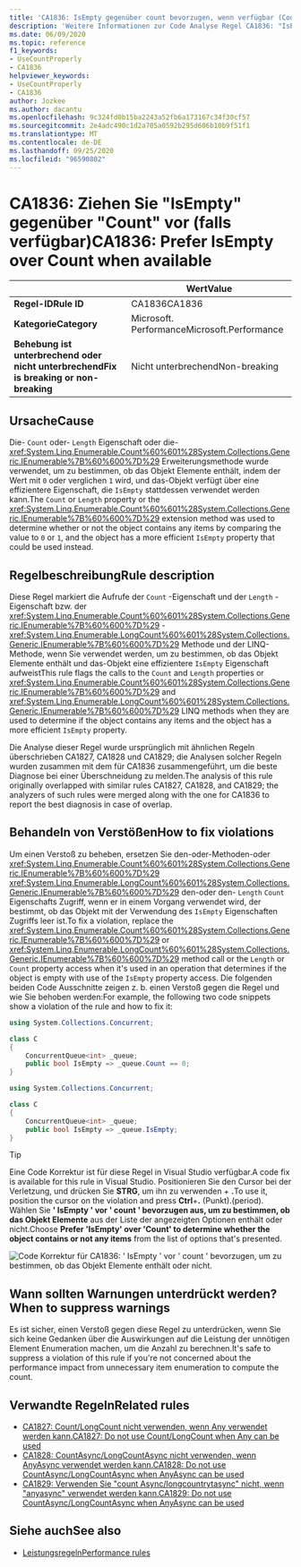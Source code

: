 ```yaml
---
title: 'CA1836: IsEmpty gegenüber count bevorzugen, wenn verfügbar (Code Analyse)'
description: 'Weitere Informationen zur Code Analyse Regel CA1836: "IsEmpty" bei Verfügbarkeit bevorzugen'
ms.date: 06/09/2020
ms.topic: reference
f1_keywords:
- UseCountProperly
- CA1836
helpviewer_keywords:
- UseCountProperly
- CA1836
author: Jozkee
ms.author: dacantu
ms.openlocfilehash: 9c324fd0b15ba2243a52fb6a173167c34f30cf57
ms.sourcegitcommit: 2e4adc490c1d2a705a0592b295d606b10b9f51f1
ms.translationtype: MT
ms.contentlocale: de-DE
ms.lasthandoff: 09/25/2020
ms.locfileid: "96590802"
---
```

# <a name="ca1836-prefer-isempty-over-count-when-available"></a><span data-ttu-id="a3be7-103">CA1836: Ziehen Sie "IsEmpty" gegenüber "Count" vor (falls verfügbar)</span><span class="sxs-lookup"><span data-stu-id="a3be7-103">CA1836: Prefer IsEmpty over Count when available</span></span>

| | <span data-ttu-id="a3be7-104">Wert</span><span class="sxs-lookup"><span data-stu-id="a3be7-104">Value</span></span> |
|-|-|
| <span data-ttu-id="a3be7-105">**Regel-ID**</span><span class="sxs-lookup"><span data-stu-id="a3be7-105">**Rule ID**</span></span> |<span data-ttu-id="a3be7-106">CA1836</span><span class="sxs-lookup"><span data-stu-id="a3be7-106">CA1836</span></span>|
| <span data-ttu-id="a3be7-107">**Kategorie**</span><span class="sxs-lookup"><span data-stu-id="a3be7-107">**Category**</span></span> |<span data-ttu-id="a3be7-108">Microsoft. Performance</span><span class="sxs-lookup"><span data-stu-id="a3be7-108">Microsoft.Performance</span></span>|
| <span data-ttu-id="a3be7-109">**Behebung ist unterbrechend oder nicht unterbrechend**</span><span class="sxs-lookup"><span data-stu-id="a3be7-109">**Fix is breaking or non-breaking**</span></span> |<span data-ttu-id="a3be7-110">Nicht unterbrechend</span><span class="sxs-lookup"><span data-stu-id="a3be7-110">Non-breaking</span></span>|

## <a name="cause"></a><span data-ttu-id="a3be7-111">Ursache</span><span class="sxs-lookup"><span data-stu-id="a3be7-111">Cause</span></span>

<span data-ttu-id="a3be7-112">Die- `Count` oder- `Length` Eigenschaft oder die- <xref:System.Linq.Enumerable.Count%60%601%28System.Collections.Generic.IEnumerable%7B%60%600%7D%29> Erweiterungsmethode wurde verwendet, um zu bestimmen, ob das Objekt Elemente enthält, indem der Wert mit `0` oder verglichen `1` wird, und das-Objekt verfügt über eine effizientere Eigenschaft, die `IsEmpty` stattdessen verwendet werden kann.</span><span class="sxs-lookup"><span data-stu-id="a3be7-112">The `Count` or `Length` property or the <xref:System.Linq.Enumerable.Count%60%601%28System.Collections.Generic.IEnumerable%7B%60%600%7D%29> extension method was used to determine whether or not the object contains any items by comparing the value to `0` or `1`, and the object has a more efficient `IsEmpty` property that could be used instead.</span></span>

## <a name="rule-description"></a><span data-ttu-id="a3be7-113">Regelbeschreibung</span><span class="sxs-lookup"><span data-stu-id="a3be7-113">Rule description</span></span>

<span data-ttu-id="a3be7-114">Diese Regel markiert die Aufrufe der `Count` -Eigenschaft und der `Length` -Eigenschaft bzw. der <xref:System.Linq.Enumerable.Count%60%601%28System.Collections.Generic.IEnumerable%7B%60%600%7D%29> - <xref:System.Linq.Enumerable.LongCount%60%601%28System.Collections.Generic.IEnumerable%7B%60%600%7D%29> Methode und der LINQ-Methode, wenn Sie verwendet werden, um zu bestimmen, ob das Objekt Elemente enthält und das-Objekt eine effizientere `IsEmpty` Eigenschaft aufweist</span><span class="sxs-lookup"><span data-stu-id="a3be7-114">This rule flags the calls to the `Count` and `Length` properties or <xref:System.Linq.Enumerable.Count%60%601%28System.Collections.Generic.IEnumerable%7B%60%600%7D%29> and <xref:System.Linq.Enumerable.LongCount%60%601%28System.Collections.Generic.IEnumerable%7B%60%600%7D%29> LINQ methods when they are used to determine if the object contains any items and the object has a more efficient `IsEmpty` property.</span></span>

<span data-ttu-id="a3be7-115">Die Analyse dieser Regel wurde ursprünglich mit ähnlichen Regeln überschrieben CA1827, CA1828 und CA1829; die Analysen solcher Regeln wurden zusammen mit dem für CA1836 zusammengeführt, um die beste Diagnose bei einer Überschneidung zu melden.</span><span class="sxs-lookup"><span data-stu-id="a3be7-115">The analysis of this rule originally overlapped with similar rules CA1827, CA1828, and CA1829; the analyzers of such rules were merged along with the one for CA1836 to report the best diagnosis in case of overlap.</span></span>

## <a name="how-to-fix-violations"></a><span data-ttu-id="a3be7-116">Behandeln von Verstößen</span><span class="sxs-lookup"><span data-stu-id="a3be7-116">How to fix violations</span></span>

<span data-ttu-id="a3be7-117">Um einen Verstoß zu beheben, ersetzen Sie den-oder-Methoden-oder <xref:System.Linq.Enumerable.Count%60%601%28System.Collections.Generic.IEnumerable%7B%60%600%7D%29> <xref:System.Linq.Enumerable.LongCount%60%601%28System.Collections.Generic.IEnumerable%7B%60%600%7D%29> den-oder den- `Length` `Count` Eigenschafts Zugriff, wenn er in einem Vorgang verwendet wird, der bestimmt, ob das Objekt mit der Verwendung des `IsEmpty` Eigenschaften Zugriffs leer ist.</span><span class="sxs-lookup"><span data-stu-id="a3be7-117">To fix a violation, replace the <xref:System.Linq.Enumerable.Count%60%601%28System.Collections.Generic.IEnumerable%7B%60%600%7D%29> or <xref:System.Linq.Enumerable.LongCount%60%601%28System.Collections.Generic.IEnumerable%7B%60%600%7D%29> method call or the `Length` or `Count` property access when it's used in an operation that determines if the object is empty with use of the `IsEmpty` property access.</span></span> <span data-ttu-id="a3be7-118">Die folgenden beiden Code Ausschnitte zeigen z. b. einen Verstoß gegen die Regel und wie Sie behoben werden:</span><span class="sxs-lookup"><span data-stu-id="a3be7-118">For example, the following two code snippets show a violation of the rule and how to fix it:</span></span>

```csharp
using System.Collections.Concurrent;

class C
{
    ConcurrentQueue<int> _queue;
    public bool IsEmpty => _queue.Count == 0;
}
```

```csharp
using System.Collections.Concurrent;

class C
{
    ConcurrentQueue<int> _queue;
    public bool IsEmpty => _queue.IsEmpty;
}
```

> [!TIP]
> <span data-ttu-id="a3be7-119">Eine Code Korrektur ist für diese Regel in Visual Studio verfügbar.</span><span class="sxs-lookup"><span data-stu-id="a3be7-119">A code fix is available for this rule in Visual Studio.</span></span> <span data-ttu-id="a3be7-120">Positionieren Sie den Cursor bei der Verletzung, und drücken Sie **STRG**, um ihn zu verwenden + **.**</span><span class="sxs-lookup"><span data-stu-id="a3be7-120">To use it, position the cursor on the violation and press **Ctrl**+**.**</span></span> <span data-ttu-id="a3be7-121">(Punkt).</span><span class="sxs-lookup"><span data-stu-id="a3be7-121">(period).</span></span> <span data-ttu-id="a3be7-122">Wählen Sie **' IsEmpty ' vor ' count ' bevorzugen aus, um zu bestimmen, ob das Objekt Elemente** aus der Liste der angezeigten Optionen enthält oder nicht.</span><span class="sxs-lookup"><span data-stu-id="a3be7-122">Choose **Prefer 'IsEmpty' over 'Count' to determine whether the object contains or not any items** from the list of options that's presented.</span></span>
>
> ![Code Korrektur für CA1836: ' IsEmpty ' vor ' count ' bevorzugen, um zu bestimmen, ob das Objekt Elemente enthält oder nicht.](media/ca1836-codefix.png)

## <a name="when-to-suppress-warnings"></a><span data-ttu-id="a3be7-124">Wann sollten Warnungen unterdrückt werden?</span><span class="sxs-lookup"><span data-stu-id="a3be7-124">When to suppress warnings</span></span>

<span data-ttu-id="a3be7-125">Es ist sicher, einen Verstoß gegen diese Regel zu unterdrücken, wenn Sie sich keine Gedanken über die Auswirkungen auf die Leistung der unnötigen Element Enumeration machen, um die Anzahl zu berechnen.</span><span class="sxs-lookup"><span data-stu-id="a3be7-125">It's safe to suppress a violation of this rule if you're not concerned about the performance impact from unnecessary item enumeration to compute the count.</span></span>

## <a name="related-rules"></a><span data-ttu-id="a3be7-126">Verwandte Regeln</span><span class="sxs-lookup"><span data-stu-id="a3be7-126">Related rules</span></span>

- [<span data-ttu-id="a3be7-127">CA1827: Count/LongCount nicht verwenden, wenn Any verwendet werden kann.</span><span class="sxs-lookup"><span data-stu-id="a3be7-127">CA1827: Do not use Count/LongCount when Any can be used</span></span>](ca1827.md)
- [<span data-ttu-id="a3be7-128">CA1828: CountAsync/LongCountAsync nicht verwenden, wenn AnyAsync verwendet werden kann.</span><span class="sxs-lookup"><span data-stu-id="a3be7-128">CA1828: Do not use CountAsync/LongCountAsync when AnyAsync can be used</span></span>](ca1828.md)
- [<span data-ttu-id="a3be7-129">CA1829: Verwenden Sie "count Async/longcountrytasync" nicht, wenn "anyasync" verwendet werden kann.</span><span class="sxs-lookup"><span data-stu-id="a3be7-129">CA1829: Do not use CountAsync/LongCountAsync when AnyAsync can be used</span></span>](ca1828.md)

## <a name="see-also"></a><span data-ttu-id="a3be7-130">Siehe auch</span><span class="sxs-lookup"><span data-stu-id="a3be7-130">See also</span></span>

- [<span data-ttu-id="a3be7-131">Leistungsregeln</span><span class="sxs-lookup"><span data-stu-id="a3be7-131">Performance rules</span></span>](performance-warnings.md)
